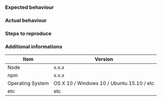 ### Expected behaviour

### Actual behaviour

### Steps to reproduce

### Additional informations

Item | Version
----- | -----
Node | x.x.x
npm | x.x.x
Operating System | OS X 10 / Windows 10 / Ubuntu 15.10 / etc
etc | etc
